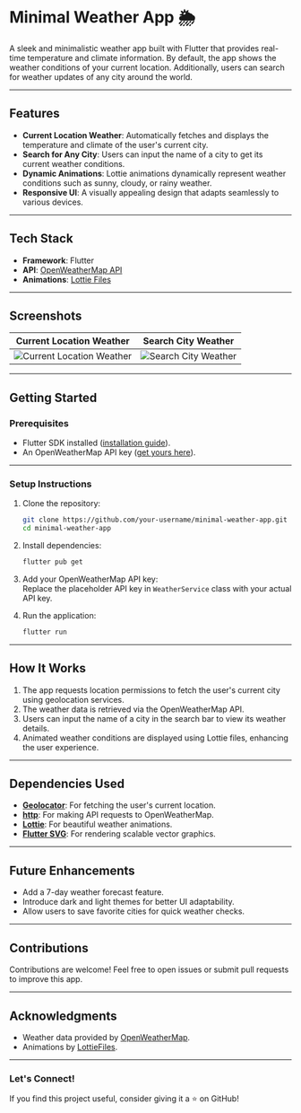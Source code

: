# Minimal Weather App 🌦️  

A sleek and minimalistic weather app built with Flutter that provides real-time temperature and climate information. By default, the app shows the weather conditions of your current location. Additionally, users can search for weather updates of any city around the world.  

---

## **Features**  

- **Current Location Weather**: Automatically fetches and displays the temperature and climate of the user's current city.  
- **Search for Any City**: Users can input the name of a city to get its current weather conditions.  
- **Dynamic Animations**: Lottie animations dynamically represent weather conditions such as sunny, cloudy, or rainy weather.  
- **Responsive UI**: A visually appealing design that adapts seamlessly to various devices.  

---

## **Tech Stack**  

- **Framework**: Flutter  
- **API**: [OpenWeatherMap API](https://openweathermap.org/)  
- **Animations**: [Lottie Files](https://lottiefiles.com/)  

---

## **Screenshots**  

| **Current Location Weather** | **Search City Weather** |  
|-------------------------------|--------------------------|  
| ![Current Location Weather](link-to-screenshot) | ![Search City Weather](link-to-screenshot) |  

---

## **Getting Started**  

### **Prerequisites**  

- Flutter SDK installed ([installation guide](https://docs.flutter.dev/get-started/install)).  
- An OpenWeatherMap API key ([get yours here](https://openweathermap.org/appid)).  

---

### **Setup Instructions**  

1. Clone the repository:  
   ```bash  
   git clone https://github.com/your-username/minimal-weather-app.git  
   cd minimal-weather-app  
   ```  

2. Install dependencies:  
   ```bash  
   flutter pub get  
   ```  

3. Add your OpenWeatherMap API key:  
   Replace the placeholder API key in `WeatherService` class with your actual API key.  

4. Run the application:  
   ```bash  
   flutter run  
   ```  

---

## **How It Works**  

1. The app requests location permissions to fetch the user's current city using geolocation services.  
2. The weather data is retrieved via the OpenWeatherMap API.  
3. Users can input the name of a city in the search bar to view its weather details.  
4. Animated weather conditions are displayed using Lottie files, enhancing the user experience.  

---

## **Dependencies Used**  

- **[Geolocator](https://pub.dev/packages/geolocator)**: For fetching the user's current location.  
- **[http](https://pub.dev/packages/http)**: For making API requests to OpenWeatherMap.  
- **[Lottie](https://pub.dev/packages/lottie)**: For beautiful weather animations.  
- **[Flutter SVG](https://pub.dev/packages/flutter_svg)**: For rendering scalable vector graphics.  

---

## **Future Enhancements**  

- Add a 7-day weather forecast feature.  
- Introduce dark and light themes for better UI adaptability.  
- Allow users to save favorite cities for quick weather checks.  

---

## **Contributions**  

Contributions are welcome! Feel free to open issues or submit pull requests to improve this app.  

---


## **Acknowledgments**  

- Weather data provided by [OpenWeatherMap](https://openweathermap.org/).  
- Animations by [LottieFiles](https://lottiefiles.com/).  

---

### **Let's Connect!**  

If you find this project useful, consider giving it a ⭐ on GitHub!  
